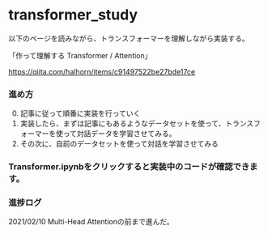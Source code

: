 # transformer_study

以下のページを読みながら、トランスフォーマーを理解しながら実装する。

「作って理解する Transformer / Attention」

https://qiita.com/halhorn/items/c91497522be27bde17ce

### 進め方
0. 記事に従って順番に実装を行っていく
1. 実装したら、まずは記事にもあるようなデータセットを使って、トランスフォーマーを使って対話データを学習させてみる。
2. その次に、自前のデータセットを使って対話を学習させてみる

### Transformer.ipynbをクリックすると実装中のコードが確認できます。

### 進捗ログ
2021/02/10
Multi-Head Attentionの前まで進んだ。
